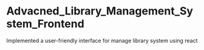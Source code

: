 # Advacned_Library_Management_System_Frontend
Implemented a user-friendly interface for manage library system using react
